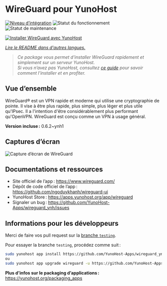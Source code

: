 <!--
Nota bene : ce README est automatiquement généré par <https://github.com/YunoHost/apps/tree/master/tools/readme_generator>
Il NE doit PAS être modifié à la main.
-->

# WireGuard pour YunoHost

[![Niveau d’intégration](https://dash.yunohost.org/integration/wireguard.svg)](https://dash.yunohost.org/appci/app/wireguard) ![Statut du fonctionnement](https://ci-apps.yunohost.org/ci/badges/wireguard.status.svg) ![Statut de maintenance](https://ci-apps.yunohost.org/ci/badges/wireguard.maintain.svg)

[![Installer WireGuard avec YunoHost](https://install-app.yunohost.org/install-with-yunohost.svg)](https://install-app.yunohost.org/?app=wireguard)

*[Lire le README dans d'autres langues.](./ALL_README.md)*

> *Ce package vous permet d’installer WireGuard rapidement et simplement sur un serveur YunoHost.*  
> *Si vous n’avez pas YunoHost, consultez [ce guide](https://yunohost.org/install) pour savoir comment l’installer et en profiter.*

## Vue d’ensemble

WireGuard® est un VPN rapide et moderne qui utilise une cryptographie de pointe. Il vise à être plus rapide, plus simple, plus léger et plus utile qu'IPsec. Il a l'intention d'être considérablement plus performant qu'OpenVPN. WireGuard est conçu comme un VPN à usage général.


**Version incluse :** 0.6.2~ynh1

## Captures d’écran

![Capture d’écran de WireGuard](./doc/screenshots/screenshot.png)

## Documentations et ressources

- Site officiel de l’app : <https://www.wireguard.com/>
- Dépôt de code officiel de l’app : <https://github.com/ngoduykhanh/wireguard-ui>
- YunoHost Store : <https://apps.yunohost.org/app/wireguard>
- Signaler un bug : <https://github.com/YunoHost-Apps/wireguard_ynh/issues>

## Informations pour les développeurs

Merci de faire vos pull request sur la [branche `testing`](https://github.com/YunoHost-Apps/wireguard_ynh/tree/testing).

Pour essayer la branche `testing`, procédez comme suit :

```bash
sudo yunohost app install https://github.com/YunoHost-Apps/wireguard_ynh/tree/testing --debug
ou
sudo yunohost app upgrade wireguard -u https://github.com/YunoHost-Apps/wireguard_ynh/tree/testing --debug
```

**Plus d’infos sur le packaging d’applications :** <https://yunohost.org/packaging_apps>

